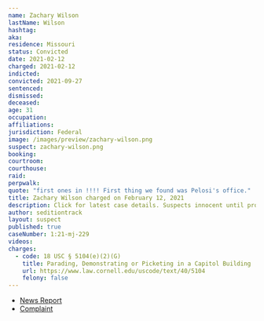 ```yaml
---
name: Zachary Wilson
lastName: Wilson
hashtag:
aka:
residence: Missouri
status: Convicted
date: 2021-02-12
charged: 2021-02-12
indicted:
convicted: 2021-09-27
sentenced:
dismissed:
deceased:
age: 31
occupation:
affiliations:
jurisdiction: Federal
image: /images/preview/zachary-wilson.png
suspect: zachary-wilson.png
booking:
courtroom:
courthouse:
raid:
perpwalk:
quote: "first ones in !!!! First thing we found was Pelosi's office."
title: Zachary Wilson charged on February 12, 2021
description: Click for latest case details. Suspects innocent until proven guilty.
author: seditiontrack
layout: suspect
published: true
caseNumber: 1:21-mj-229
videos:
charges:
  - code: 18 USC § 5104(e)(2)(G)
    title: Parading, Demonstrating or Picketing in a Capitol Building
    url: https://www.law.cornell.edu/uscode/text/40/5104
    felony: false
---
```


- [News Report](https://www.komu.com/news/state/two-missouri-men-arrested-for-alleged-involvement-in-capitol-riots/article_d19e425a-72fc-11eb-a3bc-5f2e15451854.html)
- [Complaint](https://www.justice.gov/usao-dc/case-multi-defendant/file/1371571/download)

